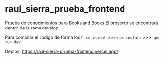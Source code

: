 # raul_sierra_prueba_frontend
Prueba de conocimientos para Books and Books
El proyecto se encontrará dentro de la rama develop.

Para compilar el código de forma local: `cd client` >>> `npm install` >>> `npm run dev`

Deploy: https://raul-sierra-prueba-frontend.vercel.app/
